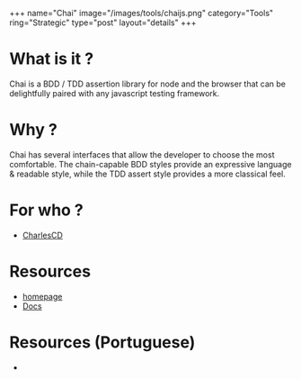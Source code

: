 +++
name="Chai"
image="/images/tools/chaijs.png"
category="Tools"
ring="Strategic"
type="post"
layout="details"
+++

# What is it ?
Chai is a BDD / TDD assertion library for node and the browser that can be delightfully paired with any javascript testing framework.

# Why ?

Chai has several interfaces that allow the developer to choose the most comfortable. The chain-capable BDD styles provide an expressive language & readable style, while the TDD assert style provides a more classical feel.


# For who ?
* [CharlesCD](https://charlescd.io/)

# Resources
* [homepage](https://www.chaijs.com/)
* [Docs](https://www.chaijs.com/guide/)


# Resources (Portuguese)
* 
